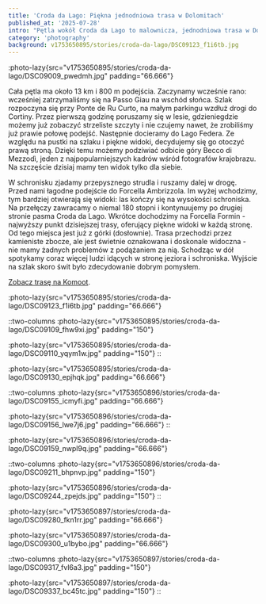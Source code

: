 ```yaml
---
title: 'Croda da Lago: Piękna jednodniowa trasa w Dolomitach'
published_at: '2025-07-28'
intro: "Pętla wokół Croda da Lago to malownicza, jednodniowa trasa w Dolomitach. Szlak zaczyna się w gęstym lesie, by przejść koło urokliwego jeziora z odbiciem wysokich szczytów i świetnie położonego schroniska serwującego przepysznego apfelstrudla. A wszystko to w otoczeniu wspaniałych widoków."
category: 'photography'
background: v1753650895/stories/croda-da-lago/DSC09123_f1i6tb.jpg
---
```


:photo-lazy{src="v1753650895/stories/croda-da-lago/DSC09009_pwedmh.jpg" padding="66.666"}

Cała pętla ma około 13 km i 800 m podejścia. Zaczynamy wcześnie rano: wcześniej zatrzymaliśmy się na Passo Giau na wschód słońca. Szlak rozpoczyna się przy Ponte de Ru Curto, na małym parkingu wzdłuż drogi do Cortiny. Przez pierwszą godzinę poruszamy się w lesie, gdzieniegdzie możemy już zobaczyć strzeliste szczyty i nie czujemy nawet, że zrobiliśmy już prawie połowę podejść. Następnie docieramy do Lago Federa. Ze względu na pustki na szlaku i piękne widoki, decydujemy się go otoczyć prawą stroną. Dzięki temu możemy podziwiać odbicie góry Becco di Mezzodì, jeden z najpopularniejszych kadrów wśród fotografów krajobrazu. Na szczęście dzisiaj mamy ten widok tylko dla siebie.

W schronisku zjadamy przepysznego strudla i ruszamy dalej w drogę. Przed nami łagodne podejście do Forcella Ambrizzola. Im wyżej wchodzimy, tym bardziej otwierają się widoki: las kończy się na wysokości schroniska. Na przełęczy zawracamy o niemal 180 stopni i kontynuujemy po drugiej stronie pasma Croda da Lago. Wkrótce dochodzimy na Forcella Formin - najwyższy punkt dzisiejszej trasy, oferujący piękne widoki w każdą stronę. 
Od tego miejsca jest już z górki (dosłownie). Trasa przechodzi przez kamieniste zbocze, ale jest świetnie oznakowana i doskonale widoczna - nie mamy żadnych problemów z podążaniem za nią. Schodząc w dół spotykamy coraz więcej ludzi idących w stronę jeziora i schroniska. Wyjście na szlak skoro świt było zdecydowanie dobrym pomysłem.

[Zobacz trasę na Komoot](https://www.komoot.com/tour/2447341687).

:photo-lazy{src="v1753650895/stories/croda-da-lago/DSC09123_f1i6tb.jpg" padding="66.666"}

::two-columns
:photo-lazy{src="v1753650895/stories/croda-da-lago/DSC09109_fhw9xi.jpg" padding="150"}

:photo-lazy{src="v1753650895/stories/croda-da-lago/DSC09110_yqym1w.jpg" padding="150"}
::

:photo-lazy{src="v1753650895/stories/croda-da-lago/DSC09130_epjhqk.jpg" padding="66.666"}

::two-columns
:photo-lazy{src="v1753650896/stories/croda-da-lago/DSC09155_icmyfi.jpg" padding="66.666"}

:photo-lazy{src="v1753650896/stories/croda-da-lago/DSC09156_lwe7j6.jpg" padding="66.666"}
::

:photo-lazy{src="v1753650896/stories/croda-da-lago/DSC09159_nwpl9q.jpg" padding="66.666"}

::two-columns
:photo-lazy{src="v1753650896/stories/croda-da-lago/DSC09211_bhpnvp.jpg" padding="150"}

:photo-lazy{src="v1753650896/stories/croda-da-lago/DSC09244_zpejds.jpg" padding="150"}
::

:photo-lazy{src="v1753650897/stories/croda-da-lago/DSC09280_fkn1rr.jpg" padding="66.666"}

:photo-lazy{src="v1753650897/stories/croda-da-lago/DSC09300_u1bybo.jpg" padding="66.666"}

::two-columns
:photo-lazy{src="v1753650897/stories/croda-da-lago/DSC09317_fvl6a3.jpg" padding="150"}

:photo-lazy{src="v1753650897/stories/croda-da-lago/DSC09337_bc45tc.jpg" padding="150"}
::
